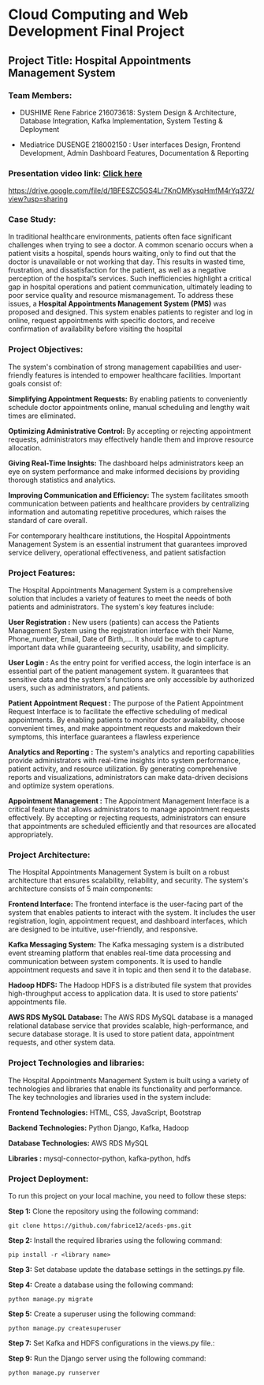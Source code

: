 # Cloud Computing and Web Development Final Project
## Project Title: Hospital Appointments Management System
### Team Members:
-  DUSHIME Rene Fabrice 216073618: System Design & Architecture, Database Integration, Kafka Implementation, System Testing & Deployment

-  Mediatrice DUSENGE 218002150 : User interfaces Design, Frontend Development, Admin Dashboard Features, Documentation & Reporting

### Presentation video link: [Click here](https://drive.google.com/file/d/1BFESZC5GS4Lr7KnOMKysqHmfM4rYq372/view?usp=sharing)

https://drive.google.com/file/d/1BFESZC5GS4Lr7KnOMKysqHmfM4rYq372/view?usp=sharing

### Case Study:
In traditional healthcare environments, patients often face significant challenges when trying to see a doctor. A common scenario occurs when a patient visits a hospital, spends hours waiting, only to find out that the doctor is unavailable or not working that day. This results in wasted time, frustration, and dissatisfaction for the patient, as well as a negative perception of the hospital’s services. Such inefficiencies highlight a critical gap in hospital operations and patient communication, ultimately leading to poor service quality and resource mismanagement.
To address these issues, a **Hospital Appointments Management System (PMS)** was proposed and designed. This system enables patients to register and log in online, request appointments with specific doctors, and receive confirmation of availability before visiting the hospital

### Project Objectives:
The system's combination of strong management capabilities and user-friendly features is intended to empower healthcare facilities. Important goals consist of:

**Simplifying Appointment Requests:** By enabling patients to conveniently schedule doctor appointments online, manual scheduling and lengthy wait times are eliminated.

**Optimizing Administrative Control:** By accepting or rejecting appointment requests, administrators may effectively handle them and improve resource allocation.

**Giving Real-Time Insights:** The dashboard helps administrators keep an eye on system performance and make informed decisions by providing thorough statistics and analytics.

**Improving Communication and Efficiency:** The system facilitates smooth communication between patients and healthcare providers by centralizing information and automating repetitive procedures, which raises the standard of care overall.

For contemporary healthcare institutions, the Hospital Appointments Management System is an essential instrument that guarantees improved service delivery, operational effectiveness, and patient satisfaction


### Project Features:
The Hospital Appointments Management System is a comprehensive solution that includes a variety of features to meet the needs of both patients and administrators. The system's key features include:

**User Registration :** New users (patients) can access the Patients Management System using the registration interface with their Name, Phone_number, Email, Date of Birth,…. It should be made to capture important data while guaranteeing security, usability, and simplicity.

**User Login :** As the entry point for verified access, the login interface is an essential part of the patient management system. It guarantees that sensitive data and the system's functions are only accessible by authorized users, such as administrators, and patients.

**Patient Appointment Request :** The purpose of the Patient Appointment Request Interface is to facilitate the effective scheduling of medical appointments. By enabling patients to monitor doctor availability, choose convenient times, and make appointment requests and makedown their symptoms, this interface guarantees a flawless experience

**Analytics and Reporting :** The system's analytics and reporting capabilities provide administrators with real-time insights into system performance, patient activity, and resource utilization. By generating comprehensive reports and visualizations, administrators can make data-driven decisions and optimize system operations.

**Appointment Management :** The Appointment Management Interface is a critical feature that allows administrators to manage appointment requests effectively. By accepting or rejecting requests, administrators can ensure that appointments are scheduled efficiently and that resources are allocated appropriately.

### Project Architecture:
The Hospital Appointments Management System is built on a robust architecture that ensures scalability, reliability, and security. The system's architecture consists of 5 main components:

**Frontend Interface:** The frontend interface is the user-facing part of the system that enables patients to interact with the system. It includes the user registration, login, appointment request, and dashboard interfaces, which are designed to be intuitive, user-friendly, and responsive.

**Kafka Messaging System:** The Kafka messaging system is a distributed event streaming platform that enables real-time data processing and communication between system components. It is used to handle appointment requests and save it in topic and then send it to the database.

**Hadoop HDFS:** The Hadoop HDFS is a distributed file system that provides high-throughput access to application data. It is used to store patients' appointments file.

**AWS RDS MySQL Database:** The AWS RDS MySQL database is a managed relational database service that provides scalable, high-performance, and secure database storage. It is used to store patient data, appointment requests, and other system data.

### Project Technologies and libraries:
The Hospital Appointments Management System is built using a variety of technologies and libraries that enable its functionality and performance. The key technologies and libraries used in the system include:

**Frontend Technologies:** HTML, CSS, JavaScript, Bootstrap

**Backend Technologies:** Python Django, Kafka, Hadoop

**Database Technologies:** AWS RDS MySQL

**Libraries :** mysql-connector-python, kafka-python, hdfs

### Project Deployment:
To run this project on your local machine, you need to follow these steps:

**Step 1:** Clone the repository using the following command:

```git clone https://github.com/fabrice12/aceds-pms.git```

**Step 2:** Install the required libraries using the following command:

```pip install -r <library name>```

**Step 3:** Set database update the database settings in the settings.py file.

**Step 4:** Create a database using the following command:

```python manage.py migrate```

**Step 5:** Create a superuser using the following command:

```python manage.py createsuperuser```

**Step 7:** Set Kafka and HDFS configurations in the views.py file.:


**Step 9:** Run the Django server using the following command:

```python manage.py runserver```



